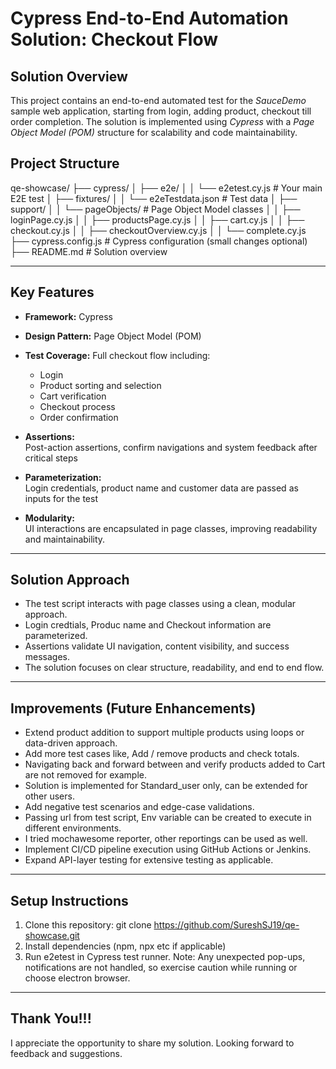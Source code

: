 # Cypress End-to-End Automation Solution: Checkout Flow

## Solution Overview

This project contains an end-to-end automated test for the *SauceDemo* sample web application, starting from login, adding product, checkout till order completion. The solution is implemented using *Cypress* with a *Page Object Model (POM)* structure for scalability and code maintainability.

## Project Structure

qe-showcase/
├── cypress/
│   ├── e2e/
│   │   └── e2etest.cy.js            # Your main E2E test
│   ├── fixtures/
│   │   └── e2eTestdata.json              # Test data
│   ├── support/
│   │   └── pageObjects/                  # Page Object Model classes
│   │       ├── loginPage.cy.js
│   │       ├── productsPage.cy.js
│   │       ├── cart.cy.js
│   │       ├── checkout.cy.js
│   │       ├── checkoutOverview.cy.js
│   │       └── complete.cy.js
├── cypress.config.js                      # Cypress configuration (small changes optional)
├── README.md                              # Solution overview


---

##  Key Features

- **Framework:** Cypress
- **Design Pattern:** Page Object Model (POM)
- **Test Coverage:** Full checkout flow including:
  - Login
  - Product sorting and selection
  - Cart verification
  - Checkout process
  - Order confirmation

- **Assertions:**  
  Post-action assertions, confirm navigations and system feedback after critical steps

- **Parameterization:**  
  Login credentials, product name and customer data are passed as inputs for the test

- **Modularity:**  
  UI interactions are encapsulated in page classes, improving readability and maintainability.

---

## Solution Approach

- The test script interacts with page classes using a clean, modular approach.
- Login credtials, Produc name and Checkout information are parameterized.
- Assertions validate UI navigation, content visibility, and success messages.
- The solution focuses on clear structure, readability, and end to end flow. 

---

## Improvements (Future Enhancements)

- Extend product addition to support multiple products using loops or data-driven approach.
- Add more test cases like, Add / remove products and check totals.
- Navigating back and forward between and verify products added to Cart are not removed for example.
- Solution is implemented for Standard_user only, can be extended for other users.
- Add negative test scenarios and edge-case validations.
- Passing url from test script, Env variable can be created to execute in different environments.
- I tried mochawesome reporter, other reportings can be used as well.
- Implement CI/CD pipeline execution using GitHub Actions or Jenkins.
- Expand API-layer testing for extensive testing as applicable.

---

## Setup Instructions

1. Clone this repository: git clone https://github.com/SureshSJ19/qe-showcase.git
2. Install dependencies (npm, npx etc if applicable)
3. Run e2etest in Cypress test runner. 
Note: Any unexpected pop-ups, notifications are not handled, so exercise caution while running or choose electron browser.

---

## Thank You!!!
I appreciate the opportunity to share my solution. Looking forward to feedback and suggestions.